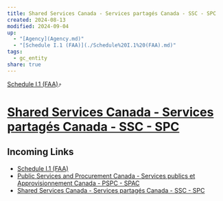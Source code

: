 ```yaml
---
title: Shared Services Canada - Services partagés Canada - SSC - SPC
created: 2024-08-13
modified: 2024-09-04
up:
  - "[Agency](Agency.md)"
  - "[Schedule I.1 (FAA)](./Schedule%20I.1%20(FAA).md)"
tags:
  - gc_entity
share: true
---
```

[Schedule I.1 (FAA)](./Schedule%20I.1%20(FAA).md)⤴️
# [Shared Services Canada - Services partagés Canada - SSC - SPC](Shared%20Services%20Canada%20-%20Services%20partag%C3%A9s%20Canada%20-%20SSC%20-%20SPC.md)

## Incoming Links
- [Schedule I.1 (FAA)](./Schedule%20I.1%20(FAA).md)
- [Public Services and Procurement Canada - Services publics et Approvisionnement Canada - PSPC - SPAC](Public%20Services%20and%20Procurement%20Canada%20-%20Services%20publics%20et%20Approvisionnement%20Canada%20-%20PSPC%20-%20SPAC.md)
- [Shared Services Canada - Services partagés Canada - SSC - SPC](Shared%20Services%20Canada%20-%20Services%20partag%C3%A9s%20Canada%20-%20SSC%20-%20SPC.md)


